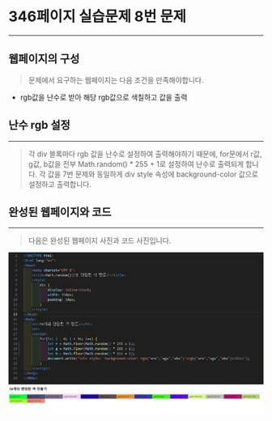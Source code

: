 # 346페이지 실습문제 8번 문제

-----------------------------

## 웹페이지의 구성

> 문제에서 요구하는 웹페이지는 다음 조건을 만족해야합니다.

+ rgb값을 난수로 받아 해당 rgb값으로 색칠하고 값을 출력

## 난수 rgb 설정

-----------------------------

> 각 div 블록마다 rgb 값을 난수로 설정하여 출력해야하기 때문에, for문에서 r값, g값, b값을 전부 Math.random() * 255 + 1로 설정하여 난수로 출력되게 합니다.
> 각 값을 7번 문제와 동일하게 div style 속성에 background-color 값으로 설정하고 출력합니다.

## 완성된 웹페이지와 코드

-----------------------------

> 다음은 완성된 웹페이지 사진과 코드 사진입니다.

<img src="./image/p346_8코드.png">
<img src="./image/p346_8웹페이지.png">